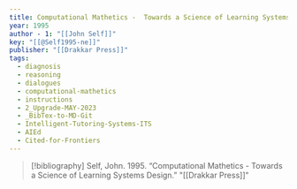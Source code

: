 ```yaml
---
title: Computational Mathetics -  Towards a Science of Learning Systems Design
year: 1995
author - 1: "[[John Self]]"
key: "[[@Self1995-ne]]"
publisher: "[[Drakkar Press]]"
tags:
  - diagnosis
  - reasoning
  - dialogues
  - computational-mathetics
  - instructions
  - 2_Upgrade-MAY-2023
  - _BibTex-to-MD-Git
  - Intelligent-Tutoring-Systems-ITS
  - AIEd
  - Cited-for-Frontiers
---
```


> [!bibliography]
> Self, John. 1995. “Computational Mathetics -  Towards a Science of Learning Systems Design.” "[[Drakkar Press]]"